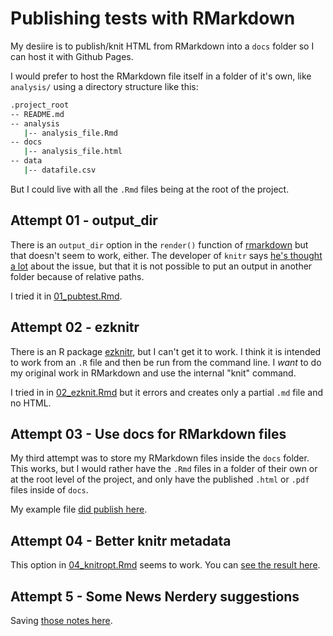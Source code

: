 # Publishing tests with RMarkdown

My desiire is to publish/knit HTML from RMarkdown into a `docs` folder so I can host it with Github Pages.

I would prefer to host the RMarkdown file itself in a folder of it's own, like `analysis/` using a directory structure like this:

```bash
.project_root
-- README.md
-- analysis
   |-- analysis_file.Rmd
-- docs
   |-- analysis_file.html
-- data
   |-- datafile.csv
```

But I could live with all the `.Rmd` files being at the root of the project.

## Attempt 01 - output_dir

There is an `output_dir` option in the `render()` function of [rmarkdown](https://www.rdocumentation.org/packages/rmarkdown/versions/1.11/topics/render) but that doesn't seem to work, either. The developer of `knitr` says [he's thought a lot](https://github.com/rstudio/rmarkdown/issues/587#issuecomment-168437646) about the issue, but that it is not possible to put an output in another folder because of relative paths.

I tried it in [01_pubtest.Rmd](01_pubtest.Rmd).

## Attempt 02 - ezknitr

There is an R package [ezknitr](https://github.com/ropensci/ezknitr), but I can't get it to work. I think it is intended to work from an `.R` file and then be run from the command line. I _want_ to do my original work in RMarkdown and use the internal "knit" command.

I tried in in [02_ezknit.Rmd](02_ezknit.Rmd) but it errors and creates only a partial `.md` file and no HTML.

## Attempt 03 - Use docs for RMarkdown files

My third attempt was to store my RMarkdown files inside the `docs` folder. This works, but I would rather have the `.Rmd` files in a folder of their own or at the root level of the project, and only have the published `.html` or `.pdf` files inside of `docs`.

My example file [did publish here](https://critmcdonald.github.io/r-publishing-test/03_indocs.html).

## Attempt 04 - Better knitr metadata

This option in [04_knitropt.Rmd](04_knitropt.Rmd) seems to work. You can [see the result here](https://critmcdonald.github.io/r-publishing-test/04_knitropt.html).


## Attempt 5 - Some News Nerdery suggestions

Saving [those notes here](05_nnsuggests.Rmd).




